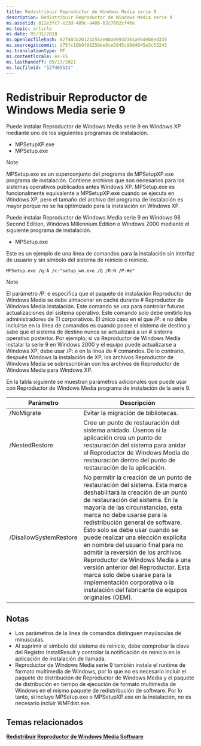 ```yaml
---
title: Redistribuir Reproductor de Windows Media serie 9
description: Redistribuir Reproductor de Windows Media serie 9
ms.assetid: 812e3fc7-e23d-489c-a486-62c7602cf46e
ms.topic: article
ms.date: 05/31/2018
ms.openlocfilehash: 62f48da20123255ae08a0993d361a95deb8ed335
ms.sourcegitcommit: d75fc10b9f0825bbe5ce5045c90d4045e3c53243
ms.translationtype: MT
ms.contentlocale: es-ES
ms.lasthandoff: 09/13/2021
ms.locfileid: "127465521"
---
```

# <a name="redistributing-windows-media-player-9-series"></a>Redistribuir Reproductor de Windows Media serie 9

Puede instalar Reproductor de Windows Media serie 9 en Windows XP mediante uno de los siguientes programas de instalación.

-   MPSetupXP.exe
-   MPSetup.exe

> [!Note]  
> MPSetup.exe es un superconjunto del programa de MPSetupXP.exe programa de instalación. Contiene archivos que son necesarios para los sistemas operativos publicados antes Windows XP. MPSetup.exe es funcionalmente equivalente a MPSetupXP.exe cuando se ejecuta en Windows XP, pero el tamaño del archivo del programa de instalación es mayor porque no se ha optimizado para la instalación en Windows XP.

 

Puede instalar Reproductor de Windows Media serie 9 en Windows 98 Second Edition, Windows Millennium Edition o Windows 2000 mediante el siguiente programa de instalación.

-   MPSetup.exe

Este es un ejemplo de una línea de comandos para la instalación sin interfaz de usuario y sin símbolo del sistema de reinicio o reinicio.


```
MPSetup.exe /q:A /c:"setup_wm.exe /Q /R:N /P:#e"
```



> [!Note]  
> El parámetro /P: e especifica que el paquete de instalación Reproductor de Windows Media se debe almacenar en caché durante \# Reproductor de Windows Media instalación. Este comando se usa para controlar futuras actualizaciones del sistema operativo. Este comando solo debe omitirlo los administradores de TI corporativos. El único caso en el que /P: e no debe incluirse en la línea de comandos es cuando posee el sistema de destino y sabe que el sistema de destino nunca se actualizará a un \# sistema operativo posterior. Por ejemplo, si va Reproductor de Windows Media instalar la serie 9 en Windows 2000 y el equipo puede actualizarse a Windows XP, debe usar /P: e en la línea de \# comandos. De lo contrario, después Windows la instalación de XP, los archivos Reproductor de Windows Media se sobrescribirán con los archivos de Reproductor de Windows Media para Windows XP.

 

En la tabla siguiente se muestran parámetros adicionales que puede usar con Reproductor de Windows Media programa de instalación de la serie 9.



| Parámetro              | Descripción                                                                                                                                                                                                                                                                                                                                                                                                                                                                                                         |
|------------------------|---------------------------------------------------------------------------------------------------------------------------------------------------------------------------------------------------------------------------------------------------------------------------------------------------------------------------------------------------------------------------------------------------------------------------------------------------------------------------------------------------------------------|
| /NoMigrate             | Evitar la migración de bibliotecas.                                                                                                                                                                                                                                                                                                                                                                                                                                                                                          |
| /NestedRestore         | Cree un punto de restauración del sistema anidado. Úsenos si la aplicación crea un punto de restauración del sistema para anidar el Reproductor de Windows Media de restauración dentro del punto de restauración de la aplicación.                                                                                                                                                                                                                                                                                                                             |
| /DisallowSystemRestore | No permitir la creación de un punto de restauración del sistema. Esta marca deshabilitará la creación de un punto de restauración del sistema. En la mayoría de las circunstancias, esta marca no debe usarse para la redistribución general de software. Esto solo se debe usar cuando se puede realizar una elección explícita en nombre del usuario final para no admitir la reversión de los archivos Reproductor de Windows Media a una versión anterior del Reproductor. Esta marca solo debe usarse para la implementación corporativa o la instalación del fabricante de equipos originales (OEM). |



 

## <a name="notes"></a>Notas

-   Los parámetros de la línea de comandos distinguen mayúsculas de minúsculas.
-   Al suprimir el símbolo del sistema de reinicio, debe comprobar la clave del Registro InstallResult y controlar la notificación de reinicio en la aplicación de instalación de llamada.
-   Reproductor de Windows Media serie 9 también instala el runtime de formato multimedia de Windows, por lo que no es necesario incluir el paquete de distribución de Reproductor de Windows Media y el paquete de distribución en tiempo de ejecución de formato multimedia de Windows en el mismo paquete de redistribución de software. Por lo tanto, si incluye MPSetup.exe o MPSetupXP.exe en la instalación, no es necesario incluir WMFdist.exe.

## <a name="related-topics"></a>Temas relacionados

<dl> <dt>

[**Redistribuir Reproductor de Windows Media Software**](redistributing-windows-media-player-software.md)
</dt> </dl>

 

 




